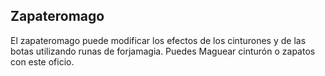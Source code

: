 ## Zapateromago
El zapateromago puede modificar los efectos de los cinturones y de las botas utilizando runas de forjamagia.
Puedes Maguear cinturón o zapatos con este oficio.